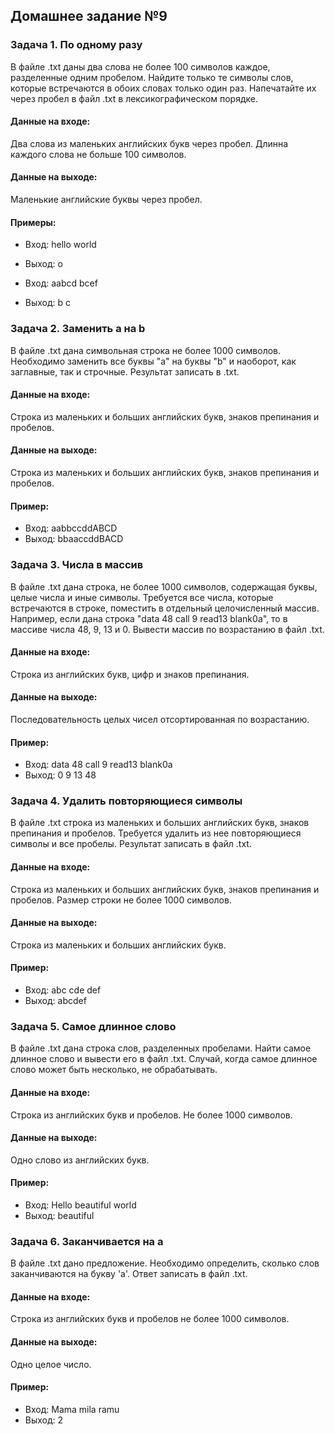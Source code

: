 ## Домашнее задание №9

### Задача 1. По одному разу

В файле .txt даны два слова не более 100 символов каждое, разделенные одним пробелом. Найдите только те символы слов, которые встречаются в обоих словах только один раз. Напечатайте их через пробел в файл .txt в лексикографическом порядке.

#### Данные на входе:

Два слова из маленьких английских букв через пробел. Длинна каждого слова не больше 100 символов.

#### Данные на выходе:

Маленькие английские буквы через пробел.

#### Примеры:

- Вход: hello world
- Выход: o

- Вход: aabcd bcef
- Выход: b c

### Задача 2. Заменить a на b

В файле .txt дана символьная строка не более 1000 символов. Необходимо заменить все буквы "а" на буквы "b" и наоборот, как заглавные, так и строчные. Результат записать в .txt.

#### Данные на входе:

Строка из маленьких и больших английских букв, знаков препинания и пробелов.

#### Данные на выходе:

Строка из маленьких и больших английских букв, знаков препинания и пробелов.

#### Пример:

- Вход: aabbccddABCD
- Выход: bbaaccddBACD

### Задача 3. Числа в массив

В файле .txt дана строка, не более 1000 символов, содержащая буквы, целые числа и иные символы. Требуется все числа, которые встречаются в строке, поместить в отдельный целочисленный массив. Например, если дана строка "data 48 call 9 read13 blank0a", то в массиве числа 48, 9, 13 и 0. Вывести массив по возрастанию в файл .txt.

#### Данные на входе:

Строка из английских букв, цифр и знаков препинания.

#### Данные на выходе:

Последовательность целых чисел отсортированная по возрастанию.

#### Пример:

- Вход: data 48 call 9 read13 blank0a
- Выход: 0 9 13 48

### Задача 4. Удалить повторяющиеся символы

В файле .txt строка из маленьких и больших английских букв, знаков препинания и пробелов. Требуется удалить из нее повторяющиеся символы и все пробелы. Результат записать в файл .txt.

#### Данные на входе:

Строка из маленьких и больших английских букв, знаков препинания и пробелов. Размер строки не более 1000 символов.

#### Данные на выходе:

Строка из маленьких и больших английских букв.

#### Пример:

- Вход: abc cde def
- Выход: abcdef

### Задача 5. Самое длинное слово

В файле .txt дана строка слов, разделенных пробелами. Найти самое длинное слово и вывести его в файл .txt. Случай, когда самое длинное слово может быть несколько, не обрабатывать.

#### Данные на входе:

Строка из английских букв и пробелов. Не более 1000 символов.

#### Данные на выходе:

Одно слово из английских букв.

#### Пример:

- Вход: Hello beautiful world
- Выход: beautiful

### Задача 6. Заканчивается на a

В файле .txt дано предложение. Необходимо определить, сколько слов заканчиваются на букву 'a'. Ответ записать в файл .txt.

#### Данные на входе:

Строка из английских букв и пробелов не более 1000 символов.

#### Данные на выходе:

Одно целое число.

#### Пример:

- Вход: Mama mila ramu
- Выход: 2
